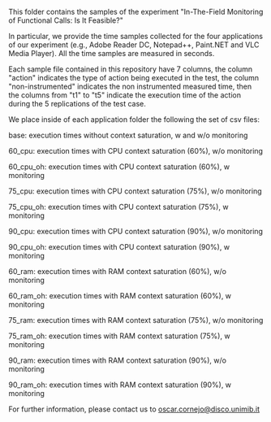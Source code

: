 This folder contains the samples of the experiment "In-The-Field Monitoring of Functional Calls: Is It Feasible?"

In particular, we provide the time samples collected for the four applications of our experiment (e.g., Adobe Reader DC, Notepad++, Paint.NET and VLC Media Player). All the time samples are measured in seconds.

Each sample file contained in this repository have 7 columns, the column "action" indicates the type of action being executed in the test, the column "non-instrumented" indicates the non instrumented measured time, then the columns from "t1" to "t5" indicate the execution time of the action during the 5 replications of the test case.

We place inside of each application folder the following the set of csv files:

base: 		execution times without context saturation, w and w/o monitoring

60_cpu: 	execution times with CPU context saturation (60%), w/o monitoring

60_cpu_oh:	execution times with CPU context saturation (60%), w monitoring

75_cpu:		execution times with CPU context saturation (75%), w/o monitoring

75_cpu_oh:	execution times with CPU context saturation (75%), w monitoring

90_cpu:		execution times with CPU context saturation (90%), w/o monitoring

90_cpu_oh:	execution times with CPU context saturation (90%), w monitoring 

60_ram: 	execution times with RAM context saturation (60%), w/o monitoring

60_ram_oh:	execution times with RAM context saturation (60%), w monitoring

75_ram:		execution times with RAM context saturation (75%), w/o monitoring

75_ram_oh:	execution times with RAM context saturation (75%), w monitoring

90_ram:		execution times with RAM context saturation (90%), w/o monitoring

90_ram_oh:	execution times with RAM context saturation (90%), w monitoring 

For further information, please contact us to oscar.cornejo@disco.unimib.it